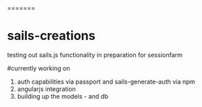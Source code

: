 =======
# sails-creations
testing out sails.js functionality in preparation for sessionfarm

#currently working on 
1. auth capabilities via passport and sails-generate-auth via npm
2. angularjs integration
3. building up the models - and db 

